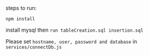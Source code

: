 steps to run:

`npm install`

install mysql then
`run tableCreation.sql insertion.sql`  

Please set `hostname, user, password and database` in `services/connectDb.js`
